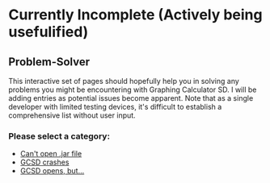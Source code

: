 # **Currently Incomplete (Actively being usefulified)**
## Problem-Solver
This interactive set of pages should hopefully help you in solving any problems you might be encountering with Graphing Calculator SD.
I will be adding entries as potential issues become apparent. Note that as a single developer with limited testing devices, it's difficult to establish a comprehensive list without user input.
### Please select a category:
- [Can't open .jar file](java.md)
- [GCSD crashes](crash.md)
- [GCSD opens, but...](opens-but.md)
